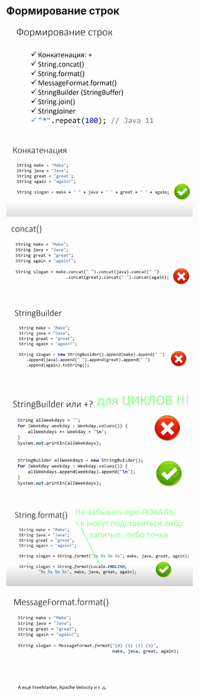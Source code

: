 # Формирование строк

![](<../.gitbook/assets/image (206).png>)

![](<../.gitbook/assets/image (28).png>)

![](<../.gitbook/assets/image (131).png>)

![](<../.gitbook/assets/image (445).png>)

![](<../.gitbook/assets/image (216).png>)

![](<../.gitbook/assets/image (193).png>)

![](<../.gitbook/assets/image (405).png>)
